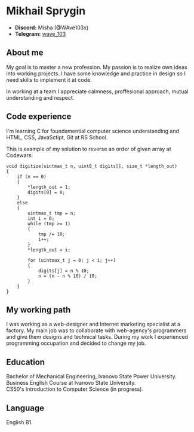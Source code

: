# Mikhail Sprygin
- **Discord:** Misha (@WAve103x)
- **Telegram:** [wave_103](https://t.me/wave_103)

## About me
My goal is to master a new profession. My passion is to realize own ideas into working projects. I have some knowledge and practice in design so I need skills to implement it at code.

In working at a team I appreciate calmness, proffesional approach, mutual understanding and respect. 

## Code experience
I'm learning C for foundamential computer science understanding and HTML, CSS, JavaSctipt, Git at RS School.

This is example of my solution to reverse an order of given array at Codewars:
```
void digitize(uintmax_t n, uint8_t digits[], size_t *length_out)
{
    if (n == 0)
    {
        *length_out = 1;
        digits[0] = 0;
    }
    else
    {
        uintmax_t tmp = n;
        int i = 0;
        while (tmp >= 1)
        {
            tmp /= 10;
            i++;
        }
        *length_out = i;

        for (uintmax_t j = 0; j < i; j++)
        {
            digits[j] = n % 10;
            n = (n - n % 10) / 10;
        }
    }
}
```
## My working path
I was working as a web-designer and Internet marketing specialist at a factory. My main job was to collaborate with web-agency's programmers and give them designs and technical tasks. During my work I experienced programming occupation and decided to change my job.

## Education
Bachelor of Mechanical Engineering, Ivanovo State Power University.  
Business English Course at Ivanovo State University.  
CS50's Introduction to Computer Science (in progress).

## Language
English B1.